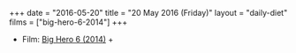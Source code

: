 +++
date = "2016-05-20"
title = "20 May 2016 (Friday)"
layout = "daily-diet"
films = ["big-hero-6-2014"]
+++

<ul>
<li class="entry Film">Film: <a href="/films/big-hero-6-2014">Big Hero 6 (2014)</a> +</li>
</ul>